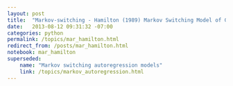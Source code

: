 ```yaml
---
layout: post
title:  "Markov-switching - Hamilton (1989) Markov Switching Model of GNP"
date:   2013-08-12 09:31:32 -07:00
categories: python
permalink: /topics/mar_hamilton.html
redirect_from: /posts/mar_hamilton.html
notebook: mar_hamilton
superseded:
    name: "Markov switching autoregression models"
    link: /topics/markov_autoregression.html
---
```

